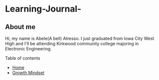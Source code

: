 # Learning-Journal-

## About me

Hi, my name is Abele(A bell) Atresso. I just graduated from Iowa City West High and I'll be attending Kirkwood community college majoring in Electronic Engineering.

Table of contents
- [Home](/README.md)
- [Growth Mindset](/MarkdownExamples.md)
